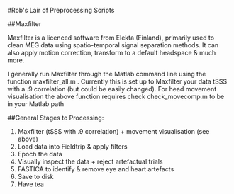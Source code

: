 #Rob's Lair of Preprocessing Scripts

##Maxfilter

Maxfilter is a licenced software from Elekta (Finland), primarily used to clean MEG data using spatio-temporal signal separation methods. It can also apply motion correction, transform to a default headspace & much more.

I generally run Maxfilter through the Matlab command line using the function maxfilter_all.m . Currently this is set up to Maxfilter your data tSSS with a .9 correlation (but could be easily changed). For head movement visualisation the above function requires check check_movecomp.m to be in your Matlab path

##General Stages to Processing:

1.  Maxfilter (tSSS with .9 correlation) + movement visualisation (see above)
2.  Load data into Fieldtrip & apply filters
3.  Epoch the data
4.  Visually inspect the data + reject artefactual trials
5.  FASTICA to identify & remove eye and heart artefacts
6.  Save to disk
7.  Have tea
